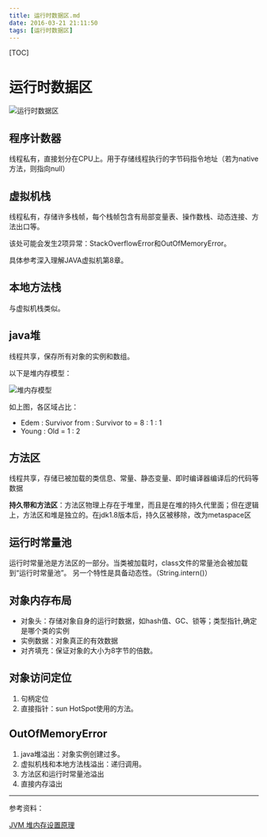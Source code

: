 ```yaml
---
title: 运行时数据区.md
date: 2016-03-21 21:11:50
tags: [运行时数据区]
---
```


[TOC]

<!--more-->

# 运行时数据区

![运行时数据区](http://7xlgbq.com1.z0.glb.clouddn.com/运行时数据区.jpg "运行时数据区")

## 程序计数器

线程私有，直接划分在CPU上。用于存储线程执行的字节码指令地址（若为native方法，则指向null）

## 虚拟机栈

线程私有，存储许多栈帧，每个栈帧包含有局部变量表、操作数栈、动态连接、方法出口等。

该处可能会发生2项异常：StackOverflowError和OutOfMemoryError。

具体参考深入理解JAVA虚拟机第8章。

## 本地方法栈

与虚拟机栈类似。

## java堆

线程共享，保存所有对象的实例和数组。

以下是堆内存模型：

![堆内存模型](http://7xlgbq.com1.z0.glb.clouddn.com/堆内存模型.jpg "堆内存模型")

如上图，各区域占比：
- Edem : Survivor from : Survivor to = 8 : 1 : 1
- Young : Old = 1 : 2

## 方法区

线程共享，存储已被加载的类信息、常量、静态变量、即时编译器编译后的代码等数据

__持久带和方法区__：方法区物理上存在于堆里，而且是在堆的持久代里面；但在逻辑上，方法区和堆是独立的。在jdk1.8版本后，持久区被移除，改为metaspace区

## 运行时常量池

运行时常量池是方法区的一部分。当类被加载时，class文件的常量池会被加载到“运行时常量池”。
另一个特性是具备动态性。（String.intern()）

## 对象内存布局

- 对象头：存储对象自身的运行时数据，如hash值、GC、锁等；类型指针,确定是哪个类的实例
- 实例数据：对象真正的有效数据
- 对齐填充：保证对象的大小为8字节的倍数。

## 对象访问定位

1. 句柄定位
2. 直接指针：sun HotSpot使用的方法。

## OutOfMemoryError

1. java堆溢出：对象实例创建过多。
2. 虚拟机栈和本地方法栈溢出：递归调用。
3. 方法区和运行时常量池溢出
4. 直接内存溢出






----
参考资料：

[JVM 堆内存设置原理](http://blog.csdn.net/sivyer123/article/details/17139443)